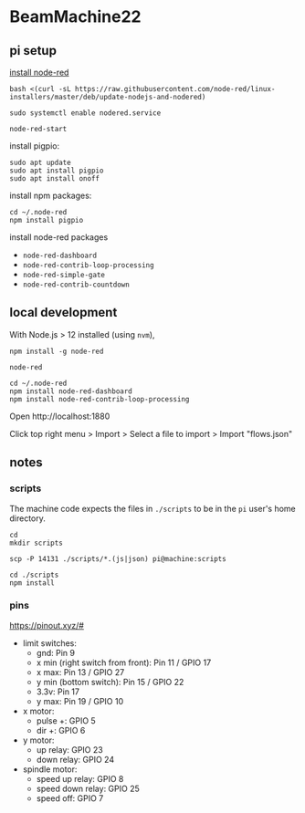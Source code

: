 # BeamMachine22

## pi setup

[install node-red](https://nodered.org/docs/getting-started/raspberrypi)

```shell
bash <(curl -sL https://raw.githubusercontent.com/node-red/linux-installers/master/deb/update-nodejs-and-nodered)
```

```shell
sudo systemctl enable nodered.service
```

```shell
node-red-start
```

install pigpio:

```shell
sudo apt update
sudo apt install pigpio
sudo apt install onoff
```

install npm packages:

```shell
cd ~/.node-red
npm install pigpio
```

install node-red packages

- `node-red-dashboard` 
- `node-red-contrib-loop-processing`
- `node-red-simple-gate`
- `node-red-contrib-countdown`

## local development

With Node.js > 12 installed (using `nvm`),

```shell
npm install -g node-red
```

```shell
node-red
```

```shell
cd ~/.node-red
npm install node-red-dashboard
npm install node-red-contrib-loop-processing
```

Open http://localhost:1880

Click top right menu > Import > Select a file to import > Import "flows.json"

## notes

### scripts

The machine code expects the files in `./scripts` to be in the `pi` user's home directory.

```shell
cd
mkdir scripts
```

```shell
scp -P 14131 ./scripts/*.(js|json) pi@machine:scripts
```

```shell
cd ./scripts
npm install
```

### pins

https://pinout.xyz/#

- limit switches:
  - gnd: Pin 9
  - x min (right switch from front): Pin 11 / GPIO 17
  - x max: Pin 13 / GPIO 27
  - y min (bottom switch): Pin 15 / GPIO 22
  - 3.3v: Pin 17
  - y max: Pin 19 / GPIO 10
- x motor:
  - pulse +: GPIO 5
  - dir +: GPIO 6
- y motor:
  - up relay: GPIO 23
  - down relay: GPIO 24
- spindle motor:
  - speed up relay: GPIO 8
  - speed down relay: GPIO 25
  - speed off: GPIO 7
